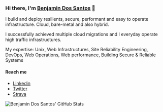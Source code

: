 ### Hi there, I'm [Benjamin Dos Santos](https://b-ds.fr/) 👋

I build and deploy resilients, secure, performant and easy to operate
infrastructure. Cloud, bare-metal and also hybrid.

I successfully achieved multiple cloud migrations and I everyday operate high
traffic infrastructures.

My expertise: Unix, Web Infrastructures, Site Reliability Engineering, DevOps,
Web Operations, Web performance, Building Secure & Reliable Systems

#### Reach me

- [Linkedin](http://fr.linkedin.com/in/benjaminds)
- [Twitter](http://twitter.com/benjamin_ds)
- [Strava](https://www.strava.com/athletes/6925704)

![Benjamin Dos Santos' GitHub Stats](https://github-readme-stats.vercel.app/api?username=bdossantos&count_private=true)
